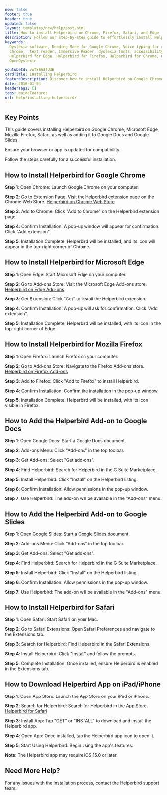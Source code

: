 ```yaml
---
new: false
footer: true
header: true
updated: false
layout: templates/new/help/post.html
title: How to install Helperbird on Chrome, Firefox, Safari, and Edge
description: Follow our step-by-step guide to effortlessly install Helperbird on various browsers including Google Chrome, Firefox, Safari, and Edge. Enhance your browsing experience across multiple platforms with Helperbird.
keywords:
  Dyslexia software, Reading Mode for Google Chrome, Voice typing for chrome, Text to speech for
  chrome,  text reader, Immersive Reader, dyslexia fonts, accessibility software, dyslexia software,
  Helperbird for Edge, Helperbird for Firefox, Helperbird for Chrome, Opendyslexic for Chrome,
  OpenDyslexic

youtubeId: vwT8SAJfU3E
cardTitle: Installing Helperbird
featureDescription: Discover how to install Helperbird on Google Chrome, Firefox, Safari, and Edge.
date: 2016-01-04
headerTags: []
tags: guideFeatures
url: help/installing-helperbird/
---
```


## Key Points

This guide covers installing Helperbird on Google Chrome, Microsoft Edge, Mozilla Firefox, Safari, as well as adding it to Google Docs and Google Slides.

Ensure your browser or app is updated for compatibility.

Follow the steps carefully for a successful installation.


## How to Install Helperbird for Google Chrome

**Step 1**: Open Chrome: Launch Google Chrome on your computer.

**Step 2**: Go to Extension Page: Visit the Helperbird extension page on the Chrome Web Store. [Helperbird on Chrome Web Store](https://chrome.google.com/webstore/detail/helperbird/ahmapmilbkfamljbpgphfndeemhnajme)

**Step 3**: Add to Chrome: Click "Add to Chrome" on the Helperbird extension page.

**Step 4**: Confirm Installation: A pop-up window will appear for confirmation. Click "Add extension".

**Step 5**: Installation Complete: Helperbird will be installed, and its icon will appear in the top-right corner of Chrome.


## How to Install Helperbird for Microsoft Edge

**Step 1**: Open Edge: Start Microsoft Edge on your computer.

**Step 2**: Go to Add-ons Store: Visit the Microsoft Edge Add-ons store. [Helperbird on Edge Add-ons](https://microsoftedge.microsoft.com/addons/detail/helperbird/gfjkfjnhkpncjfjgcfhfhljomfejnpbk)

**Step 3**: Get Extension: Click "Get" to install the Helperbird extension.

**Step 4**: Confirm Installation: A pop-up will ask for confirmation. Click "Add extension".

**Step 5**: Installation Complete: Helperbird will be installed, with its icon in the top-right corner of Edge.


## How to Install Helperbird for Mozilla Firefox

**Step 1**: Open Firefox: Launch Firefox on your computer.

**Step 2**: Go to Add-ons Store: Navigate to the Firefox Add-ons store. [Helperbird on Firefox Add-ons](https://addons.mozilla.org/en-US/firefox/addon/helperbird/)

**Step 3**: Add to Firefox: Click "Add to Firefox" to install Helperbird.

**Step 4**: Confirm Installation: Confirm the installation in the pop-up window.

**Step 5**: Installation Complete: Helperbird will be installed, with its icon visible in Firefox.


## How to Add the Helperbird Add-on to Google Docs

**Step 1**: Open Google Docs: Start a Google Docs document.

**Step 2**: Add-ons Menu: Click "Add-ons" in the top toolbar.

**Step 3**: Get Add-ons: Select "Get add-ons".

**Step 4**: Find Helperbird: Search for Helperbird in the G Suite Marketplace.

**Step 5**: Install Helperbird: Click "Install" on the Helperbird listing.

**Step 6**: Confirm Installation: Allow permissions in the pop-up window.

**Step 7**: Use Helperbird: The add-on will be available in the "Add-ons" menu.


## How to Add the Helperbird Add-on to Google Slides

**Step 1**: Open Google Slides: Start a Google Slides document.

**Step 2**: Add-ons Menu: Click "Add-ons" in the top toolbar.

**Step 3**: Get Add-ons: Select "Get add-ons".

**Step 4**: Find Helperbird: Search for Helperbird in the G Suite Marketplace.

**Step 5**: Install Helperbird: Click "Install" on the Helperbird listing.

**Step 6**: Confirm Installation: Allow permissions in the pop-up window.

**Step 7**: Use Helperbird: The add-on will be available in the "Add-ons" menu.


## How to Install Helperbird for Safari

**Step 1**: Open Safari: Start Safari on your Mac.

**Step 2**: Go to Safari Extensions: Open Safari Preferences and navigate to the Extensions tab.

**Step 3**: Search for Helperbird: Find Helperbird in the Safari Extensions.

**Step 4**: Install Helperbird: Click "Install" and follow the prompts.

**Step 5**: Complete Installation: Once installed, ensure Helperbird is enabled in the Extensions tab.



## How to Download Helperbird App on iPad/iPhone

**Step 1**: Open App Store: Launch the App Store on your iPad or iPhone.

**Step 2**: Search for Helperbird: Search for Helperbird in the App Store. [Helperbird for Safari](https://apps.apple.com/us/app/helperbird-for-safari/id1589138053)

**Step 3**: Install App: Tap "GET" or "INSTALL" to download and install the Helperbird app.

**Step 4**: Open App: Once installed, tap the Helperbird app icon to open it.

**Step 5**: Start Using Helperbird: Begin using the app's features.

**Note**: The Helperbird app may require iOS 15.0 or later.




## Need More Help?
For any issues with the installation process, contact the Helperbird support team.
